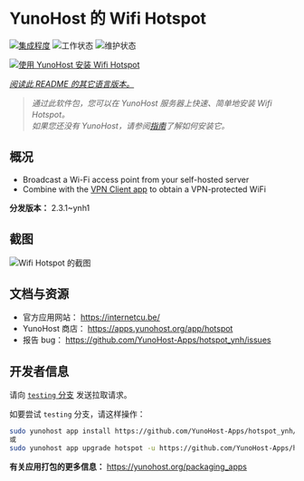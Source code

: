 <!--
注意：此 README 由 <https://github.com/YunoHost/apps/tree/master/tools/readme_generator> 自动生成
请勿手动编辑。
-->

# YunoHost 的 Wifi Hotspot

[![集成程度](https://dash.yunohost.org/integration/hotspot.svg)](https://dash.yunohost.org/appci/app/hotspot) ![工作状态](https://ci-apps.yunohost.org/ci/badges/hotspot.status.svg) ![维护状态](https://ci-apps.yunohost.org/ci/badges/hotspot.maintain.svg)

[![使用 YunoHost 安装 Wifi Hotspot](https://install-app.yunohost.org/install-with-yunohost.svg)](https://install-app.yunohost.org/?app=hotspot)

*[阅读此 README 的其它语言版本。](./ALL_README.md)*

> *通过此软件包，您可以在 YunoHost 服务器上快速、简单地安装 Wifi Hotspot。*  
> *如果您还没有 YunoHost，请参阅[指南](https://yunohost.org/install)了解如何安装它。*

## 概况

* Broadcast a Wi-Fi access point from your self-hosted server
* Combine with the [VPN Client app](https://github.com/labriqueinternet/vpnclient_ynh) to obtain a VPN-protected WiFi


**分发版本：** 2.3.1~ynh1

## 截图

![Wifi Hotspot 的截图](./doc/screenshots/hotspot.png)

## 文档与资源

- 官方应用网站： <https://internetcu.be/>
- YunoHost 商店： <https://apps.yunohost.org/app/hotspot>
- 报告 bug： <https://github.com/YunoHost-Apps/hotspot_ynh/issues>

## 开发者信息

请向 [`testing` 分支](https://github.com/YunoHost-Apps/hotspot_ynh/tree/testing) 发送拉取请求。

如要尝试 `testing` 分支，请这样操作：

```bash
sudo yunohost app install https://github.com/YunoHost-Apps/hotspot_ynh/tree/testing --debug
或
sudo yunohost app upgrade hotspot -u https://github.com/YunoHost-Apps/hotspot_ynh/tree/testing --debug
```

**有关应用打包的更多信息：** <https://yunohost.org/packaging_apps>
